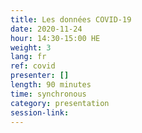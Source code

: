 ```yaml
---
title: Les données COVID-19
date: 2020-11-24
hour: 14:30-15:00 HE
weight: 3
lang: fr
ref: covid
presenter: []
length: 90 minutes
time: synchronous
category: presentation
session-link:
---
```

